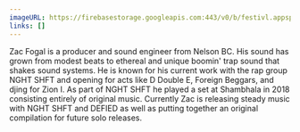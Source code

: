 ```yaml
---
imageURL: https://firebasestorage.googleapis.com:443/v0/b/festivl.appspot.com/o/userContent%2F46309205-FFDC-474B-A6BE-E7AE410C947B.png?alt=media&token=b432069a-c818-4be7-9e3d-2bc7693dd641
links: []
---
```

Zac Fogal is a producer and sound engineer from Nelson BC. His sound has grown from modest beats to ethereal and unique boomin' trap sound that shakes sound systems. He is known for his current work with the rap group NGHT SHFT and opening for acts like D Double E, Foreign Beggars, and djing for Zion I. As part of NGHT SHFT he played a set at Shambhala in 2018 consisting entirely of original music. Currently Zac is releasing steady music with NGHT SHFT and DEFIED as well as putting together an original compilation for future solo releases.